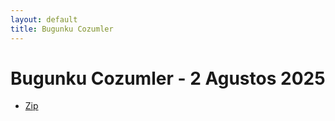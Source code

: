 ```yaml
---
layout: default
title: Bugunku Cozumler
---
```


# Bugunku Cozumler - 2 Agustos 2025

- [Zip](/zip/20250802.html)
